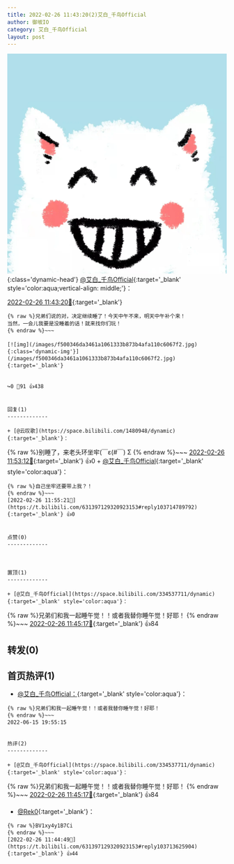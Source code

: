 ```yaml
---
title: 2022-02-26 11:43:20(2)艾白_千鸟Official
author: 御坂IO
category: 艾白_千鸟Official
layout: post
---
```


![img](/images/9ae8b9445fd0665cc014d9080156a45271be73c6.jpg){:class='dynamic-head'}
[@艾白_千鸟Official](https://space.bilibili.com/334537711/dynamic){:target='_blank' style='color:aqua;vertical-align: middle;'}：

[2022-02-26 11:43:20🔗](https://t.bilibili.com/631397129320923153){:target='_blank'}

~~~
{% raw %}兄弟们说的对，决定继续睡了！今天中午不来，明天中午补个来！
当然，一会儿我要是没睡着的话！就来找你们玩！
{% endraw %}~~~

[![img](/images/f500346da3461a1061333b873b4afa110c6067f2.jpg){:class='dynamic-img'}](/images/f500346da3461a1061333b873b4afa110c6067f2.jpg){:target='_blank'}


↪️0 💬91 👍438


回复(1)
-------------

+ [@云叹歌](https://space.bilibili.com/1480948/dynamic){:target='_blank'}：
~~~
{% raw %}别睡了，来老头环坐牢(￣ε(#￣) Σ
{% endraw %}~~~
[2022-02-26 11:53:12🔗](https://t.bilibili.com/631397129320923153#reply103714550064){:target='_blank'} 👍0
    + [@艾白_千鸟Official](https://space.bilibili.com/334537711/dynamic){:target='_blank' style='color:aqua'}：
~~~
{% raw %}自己坐牢还要带上我？！
{% endraw %}~~~
[2022-02-26 11:55:21🔗](https://t.bilibili.com/631397129320923153#reply103714789792){:target='_blank'} 👍0


点赞(0)
-------------



置顶(1)
-------------

+ [@艾白_千鸟Official](https://space.bilibili.com/334537711/dynamic){:target='_blank' style='color:aqua'}：
~~~
{% raw %}兄弟们和我一起睡午觉！！或者我替你睡午觉！好耶！
{% endraw %}~~~
[2022-02-26 11:45:17🔗](https://t.bilibili.com/631397129320923153#reply103713643504){:target='_blank'} 👍84


转发(0)
-------------



首页热评(1)
-------------

+ [@艾白_千鸟Official：](https://space.bilibili.com/334537711/dynamic){:target='_blank' style='color:aqua'}：
~~~
{% raw %}兄弟们和我一起睡午觉！！或者我替你睡午觉！好耶！
{% endraw %}~~~
2022-06-15 19:55:15


热评(2)
-------------

+ [@艾白_千鸟Official](https://space.bilibili.com/334537711/dynamic){:target='_blank' style='color:aqua'}：
~~~
{% raw %}兄弟们和我一起睡午觉！！或者我替你睡午觉！好耶！
{% endraw %}~~~
[2022-02-26 11:45:17🔗](https://t.bilibili.com/631397129320923153#reply103713643504){:target='_blank'} 👍84
+ [@Rek0](https://space.bilibili.com/24805230/dynamic){:target='_blank'}：
~~~
{% raw %}BV1xy4y1B7Ci
{% endraw %}~~~
[2022-02-26 11:44:49🔗](https://t.bilibili.com/631397129320923153#reply103713625904){:target='_blank'} 👍44


